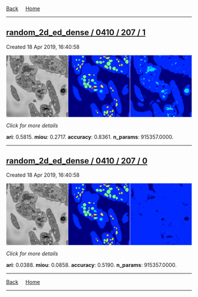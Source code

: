 
[Back](..)&nbsp;&nbsp;&nbsp;&nbsp;&nbsp;[Home](https://leapmanlab.github.io/snapshots)

---

<div class="summary"><a href="1"><h2>random_2d_ed_dense / 0410 / 207 / 1</h2></a><p>Created 18 Apr 2019, 16:40:58
</p><a href="1"><img src="1/media/summary.png" align="center"></a><p>
<i>Click for more details</i>
</p></div>

**ari**: 0.5815. **miou**: 0.2717. **accuracy**: 0.8361. **n_params**: 915357.0000. 

---

<div class="summary"><a href="0"><h2>random_2d_ed_dense / 0410 / 207 / 0</h2></a><p>Created 18 Apr 2019, 16:40:58
</p><a href="0"><img src="0/media/summary.png" align="center"></a><p>
<i>Click for more details</i>
</p></div>

**ari**: 0.0388. **miou**: 0.0858. **accuracy**: 0.5190. **n_params**: 915357.0000. 

---

[Back](..)&nbsp;&nbsp;&nbsp;&nbsp;&nbsp;[Home](https://leapmanlab.github.io/snapshots)

---